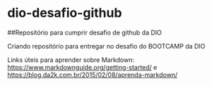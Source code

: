 # dio-desafio-github
##Repositório para cumprir desafio de github da DIO 

Criando repositório para entregar no desafio do BOOTCAMP da DIO

Links úteis para aprender sobre Markdown: https://www.markdownguide.org/getting-started/ e https://blog.da2k.com.br/2015/02/08/aprenda-markdown/



